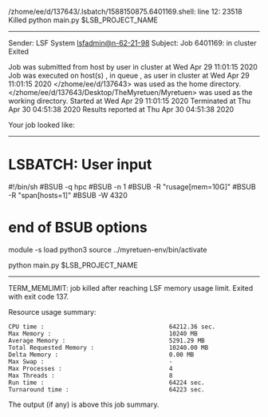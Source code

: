 /zhome/ee/d/137643/.lsbatch/1588150875.6401169.shell: line 12: 23518 Killed                  python main.py $LSB_PROJECT_NAME

------------------------------------------------------------
Sender: LSF System <lsfadmin@n-62-21-98>
Subject: Job 6401169: <NNAgent2NN-Selfplay-50-incremental> in cluster <dcc> Exited

Job <NNAgent2NN-Selfplay-50-incremental> was submitted from host <n-62-27-20> by user <s183905> in cluster <dcc> at Wed Apr 29 11:01:15 2020
Job was executed on host(s) <n-62-21-98>, in queue <hpc>, as user <s183905> in cluster <dcc> at Wed Apr 29 11:01:15 2020
</zhome/ee/d/137643> was used as the home directory.
</zhome/ee/d/137643/Desktop/TheMyretuen/Myretuen> was used as the working directory.
Started at Wed Apr 29 11:01:15 2020
Terminated at Thu Apr 30 04:51:38 2020
Results reported at Thu Apr 30 04:51:38 2020

Your job looked like:

------------------------------------------------------------
# LSBATCH: User input
#!/bin/sh
#BSUB -q hpc
#BSUB -n 1
#BSUB -R "rusage[mem=10G]"
#BSUB -R "span[hosts=1]"
#BSUB -W 4320
# end of BSUB options

module -s load python3
source ../myretuen-env/bin/activate

python main.py $LSB_PROJECT_NAME


------------------------------------------------------------

TERM_MEMLIMIT: job killed after reaching LSF memory usage limit.
Exited with exit code 137.

Resource usage summary:

    CPU time :                                   64212.36 sec.
    Max Memory :                                 10240 MB
    Average Memory :                             5291.29 MB
    Total Requested Memory :                     10240.00 MB
    Delta Memory :                               0.00 MB
    Max Swap :                                   -
    Max Processes :                              4
    Max Threads :                                8
    Run time :                                   64224 sec.
    Turnaround time :                            64223 sec.

The output (if any) is above this job summary.

